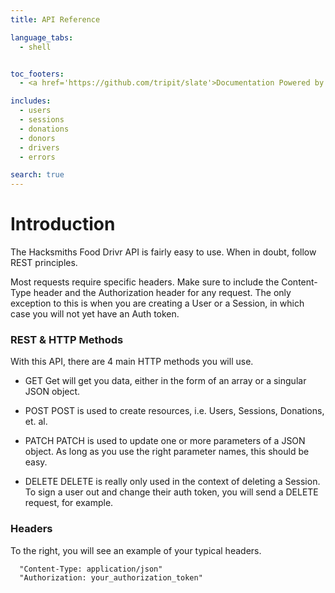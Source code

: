 ```yaml
---
title: API Reference

language_tabs:
  - shell


toc_footers:
  - <a href='https://github.com/tripit/slate'>Documentation Powered by Slate</a>

includes:
  - users
  - sessions
  - donations
  - donors
  - drivers
  - errors

search: true
---
```


# Introduction
The Hacksmiths Food Drivr API is fairly easy to use.  When in doubt, follow REST principles.

Most requests require specific headers.  Make sure to include the Content-Type header and the Authorization header for any request.  The only exception to this is when you are creating a User or a Session, in which case you will not yet have an Auth token.

### REST & HTTP Methods
With this API, there are 4 main HTTP methods you will use.
* GET
Get will get you data, either in the form of an array or a singular JSON object.

* POST
POST is used to create resources, i.e. Users, Sessions, Donations, et. al.
* PATCH
PATCH is used to update one or more parameters of a JSON object.  As long as you use the right parameter names, this should be easy.
* DELETE
DELETE is really only used in the context of deleting a Session.  To sign a user out and change their auth token, you will send a DELETE request, for example.

### Headers
To the right, you will see an example of your typical headers.

```shell
  "Content-Type: application/json"  
  "Authorization: your_authorization_token"
```
